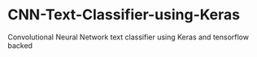 # CNN-Text-Classifier-using-Keras
Convolutional Neural Network text classifier using Keras and tensorflow backed
